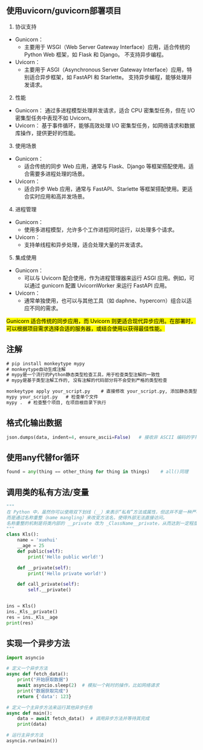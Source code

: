 ## 使用uvicorn/guvicorn部署项目

1. 协议支持
- Gunicorn：
    - 主要用于 WSGI（Web Server Gateway Interface）应用，适合传统的 Python Web 框架，如 Flask 和 Django。
    不支持异步编程。
- Uvicorn：
    - 主要用于 ASGI（Asynchronous Server Gateway Interface）应用，特别适合异步框架，如 FastAPI 和 Starlette。
    支持异步编程，能够处理并发请求。
2. 性能
- Gunicorn：
    通过多进程模型处理并发请求，适合 CPU 密集型任务，但在 I/O 密集型任务中表现不如 Uvicorn。
- Uvicorn：
    基于事件循环，能够高效处理 I/O 密集型任务，如网络请求和数据库操作，提供更好的性能。
3. 使用场景
- Gunicorn：
    - 适合传统的同步 Web 应用，通常与 Flask、Django 等框架搭配使用。适合需要多进程处理的场景。
- Uvicorn：
    - 适合异步 Web 应用，通常与 FastAPI、Starlette 等框架搭配使用。更适合实时应用和高并发场景。
4. 进程管理
- Gunicorn：
    - 使用多进程模型，允许多个工作进程同时运行，以处理多个请求。
- Uvicorn：
    - 支持单线程和异步处理，适合处理大量的并发请求。
5. 集成使用
- Gunicorn：
    - 可以与 Uvicorn 配合使用，作为进程管理器来运行 ASGI 应用。例如，可以通过 gunicorn 配置 UvicornWorker 来运行 FastAPI 应用。
- Uvicorn：
    - 通常单独使用，也可以与其他工具（如 daphne、hypercorn）组合以适应不同的需求。
  
<mark>Gunicorn 适合传统的同步应用，而 Uvicorn 则更适合现代异步应用。在部署时，可以根据项目需求选择合适的服务器，或结合使用以获得最佳性能。</mark>

## 注解

```cmd
# pip install monkeytype mypy
# monkeytype自动生成注解
# mypy是一个流行的Python静态类型检查工具，用于检查类型注解的一致性
# mypy是基于类型注解工作的, 没有注解的代码部分将不会受到严格的类型检查

monkeytype apply your_script.py    # 直接修改 your_script.py, 添加静态类型注解
mypy your_script.py   # 检查单个文件
mypy .  # 检查整个项目, 在项目根目录下执行
```

## 格式化输出数据

```python
json.dumps(data, indent=4, ensure_ascii=False)   # 接收非 ASCII 编码的字符，这样才能使用中文
```

## 使用any代替for循环

```python
found = any(thing == other_thing for thing in things)    # all()同理
```

## 调用类的私有方法/变量

```python
"""
在 Python 中，虽然你可以使用双下划线（__）来表示“私有”方法或属性，但这并不是一种严格的封装方式，
而是通过名称重整（name mangling）来改变方法名，使得外部无法直接访问。
名称重整的机制是将类内部的 __private 改为 _ClassName__private，从而达到一定程度的“隐藏”。
"""
class Kls():
    name = 'xuehui'
    __age = 25
    def public(self):
        print('Hello public world!')

    def __private(self):
        print('Hello private world!')

    def call_private(self):
        self.__private()


ins = Kls()
ins._Kls__private()
res = ins._Kls__age
print(res)
```

## 实现一个异步方法

```python
import asyncio

# 定义一个异步方法
async def fetch_data():
    print("开始获取数据")
    await asyncio.sleep(2)  # 模拟一个耗时的操作，比如网络请求
    print("数据获取完成")
    return {'data': 123}

# 定义一个主异步方法来运行其他异步任务
async def main():
    data = await fetch_data()  # 调用异步方法并等待其完成
    print(data)

# 运行主异步方法
asyncio.run(main())
```
